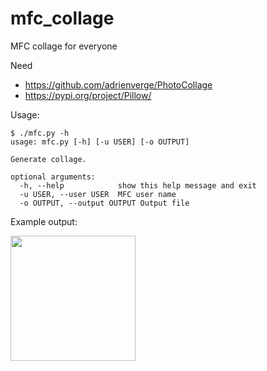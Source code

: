 # mfc_collage
MFC collage for everyone

Need
- https://github.com/adrienverge/PhotoCollage
- https://pypi.org/project/Pillow/

Usage:
```
$ ./mfc.py -h
usage: mfc.py [-h] [-u USER] [-o OUTPUT]

Generate collage.

optional arguments:
  -h, --help            show this help message and exit
  -u USER, --user USER  MFC user name
  -o OUTPUT, --output OUTPUT Output file
```

Example output:

<img src="https://i.imgur.com/kV0ZkUc.jpg" data-canonical-src="https://i.imgur.com/kV0ZkUc.jpg" width="200">
